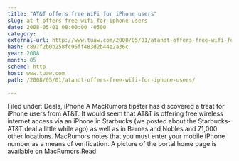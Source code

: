 ```yaml
---
title: "AT&T offers free WiFi for iPhone users"
slug: at-t-offers-free-wifi-for-iphone-users
date: 2008-05-01 08:00:00 -0500
category: 
external-url: http://www.tuaw.com/2008/05/01/atandt-offers-free-wifi-for-iphone-users/
hash: c897f2b0b258fc95ff483d2b44e2a36c
year: 2008
month: 05
scheme: http
host: www.tuaw.com
path: /2008/05/01/atandt-offers-free-wifi-for-iphone-users/

---
```


Filed under: Deals, iPhone
A MacRumors tipster has discovered a treat for iPhone users from AT&T. It would seem that AT&T is offering free wireless internet access via an iPhone in Starbucks (we posted about the Starbucks-AT&T deal a little while ago) as well as in Barnes and Nobles and 71,000 other locations. MacRumors notes that you must enter your mobile iPhone number as a means of verification. A picture of the portal home page is available on MacRumors.Read
